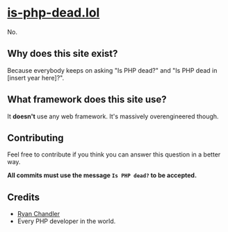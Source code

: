 # [is-php-dead.lol](https://is-php-dead.lol)

No.

## Why does this site exist?

Because everybody keeps on asking "Is PHP dead?" and "Is PHP dead in [insert year here]?".

## What framework does this site use?

It **doesn't** use any web framework. It's massively overengineered though.

## Contributing

Feel free to contribute if you think you can answer this question in a better way.

**All commits must use the message `Is PHP dead?` to be accepted.**

## Credits

* [Ryan Chandler](https://twitter.com/ryangjchandler)
* Every PHP developer in the world.